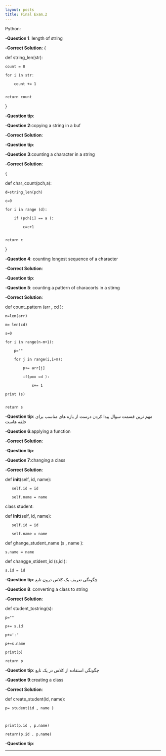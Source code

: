 ```yaml
---
layout: posts
title: Final Exam.2
---
```



Python:


-**Question 1**: length of string 

-**Correct Solution**:
{
    
 
def string_len(str): 

    count = 0    

    for i in str: 

        count += 1


    return count

}

-**Question tip**: 

-**Question 2**:copying a string in a buf

-**Correct Solution**:

-**Question tip**:


-**Question 3**:counting a character in a string 

-**Correct Solution**:

{
    

def char_count(pch,a):

    d=string_len(pch)

    c=0

    for i in range (d):

        if (pch[i] == a ):

            c=c+1 
 

    return c


}



-**Question 4**: counting longest sequence of a character

-**Correct Solution**:

-**Question tip**:


-**Question 5**: counting a pattern of characorts in a stirng

-**Correct Solution**:



def count_pattern (arr , cd ):

    n=len(arr)

    m= len(cd)

    s=0

    for i in range(n-m+1):

        p=""

        for j in range(i,i+m):

            p+= arr[j]

            if(p== cd ):

                s+= 1

    print (s)


    return s


-**Question tip**: مهم ترین قسمت سوال پیدا کردن درست از بازه های مناسب برای حلقه هاست



-**Question 6**:applying a function

-**Correct Solution**:

-**Question tip**:


-**Question 7**:changing a class

-**Correct Solution**:




def __init__(self, id, name):

       self.id = id

       self.name = name



class student:

   def __init__(self, id, name):

       self.id = id

       self.name = name


def ghange_student_name (s , name ):

    s.name = name 



def changge_stident_id (s,id ):

    s.id = id 



-**Question tip**: چگونگی تعریف  یک کلاس درون تابع


-**Question 8**: converting a class to string

-**Correct Solution**:


def student_tostring(s):

    p=""

    p+= s.id 

    p+=':'

    p+=s.name 

    print(p)

    return p 



-**Question tip**: چگونگی استفاده از کلاس در یک تابع


-**Question 9**:creating a class

-**Correct Solution**:




def create_student(id, name):

    p= student(id , name )



    print(p.id , p.name)

    return(p.id , p.name)



-**Question tip**:

---

